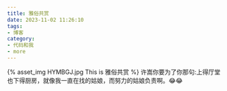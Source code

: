 ```yaml
---
title: 雅俗共赏
date: 2023-11-02 11:26:10
tags:
- 博客
category:
- 代码和我
- more
---
```

{% asset_img HYMBGJ.jpg This is 雅俗共赏 %}
许嵩你要为了你那句:上得厅堂也下得厨房，就像我一直在找的姑娘，而努力的姑娘负责啊。😂😂